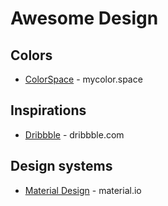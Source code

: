 # Awesome Design

## Colors
* [ColorSpace](https://mycolor.space/) - mycolor.space

## Inspirations
* [Dribbble](https://dribbble.com) - dribbble.com

## Design systems
* [Material Design](https://material.io/) - material.io
